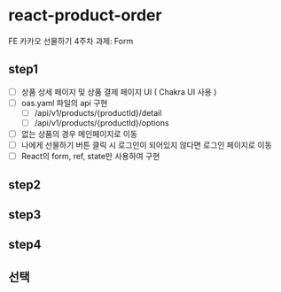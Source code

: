 # react-product-order

FE 카카오 선물하기 4주차 과제: Form

## step1

- [ ] 상품 상세 페이지 및 상품 결제 페이지 UI ( Chakra UI 사용 )
- [ ] oas.yaml 파일의 api 구현
  - [ ] /api/v1/products/{productId}/detail
  - [ ] /api/v1/products/{productId}/options
- [ ] 없는 상품의 경우 메인페이지로 이동
- [ ] 나에게 선물하기 버튼 클릭 시 로그인이 되어있지 않다면 로그인 페이지로 이동
- [ ] React의 form, ref, state만 사용하여 구현

## step2

## step3

## step4

## 선택
